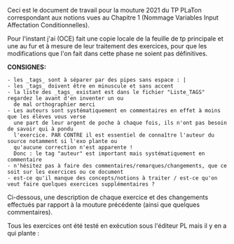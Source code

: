 Ceci est le document de travail pour la mouture 2021 du TP PLaTon correspondant aux notions vues au Chapitre 1 (Nommage Variables Input Affectation Conditionnelles).

Pour l'instant j'ai (OCE) fait une copie locale de la feuille de tp principale et une au fur et à mesure de leur traitement des exercices, pour que les modifications que l'on fait dans cette phase ne soient pas définitives.

**CONSIGNES:**

    - les _tags_ sont à séparer par des pipes sans espace : |
    - les _tags_ doivent être en minuscule et sans accent
    - la liste des _tags_ existant est dans le fichier "Liste_TAGS" regardez le avant d'en inventer un ou 
      de mal orthographier merci
    - Les auteurs sont systématiquement en commentaires en effet à moins que les élèves vous verse
      une part de leur argent de poche à chaque fois, ils n'ont pas besoin de savoir qui à pondu 
      l'exercice. PAR CONTRE il est essentiel de connaître l'auteur du source notamment si l'exo plante ou 
      qu'aucune correction n'est apparente !
      Donc : le tag "auteur" est important mais systématiquement en commentaire
    - n'hésitez pas à faire des commentaires/remarques/changements, que ce soit sur les exercices ou ce document
    - est-ce qu'il manque des concepts/notions à traiter / est-ce qu'on veut faire quelques exercices supplémentaires ?

Ci-dessous, une description de chaque exercice et des changements effectués par rapport à la mouture précédente (ainsi que quelques commentaires).

Tous les exercices ont été testé en exécution sous l'éditeur PL mais il y en a qui plante : 

